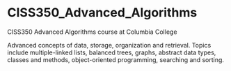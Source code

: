 # CISS350_Advanced_Algorithms
CISS350 Advanced Algorithms course at Columbia College

Advanced concepts of data, storage, organization and 
retrieval. Topics include multiple-linked lists, 
balanced trees, graphs, abstract data types, classes 
and methods, object-oriented programming, searching 
and sorting. 
